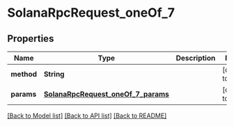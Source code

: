 # SolanaRpcRequest_oneOf_7

## Properties

| Name       | Type                                                                      | Description | Notes             |
| ---------- | ------------------------------------------------------------------------- | ----------- | ----------------- |
| **method** | **String**                                                                |             | [default to null] |
| **params** | [**SolanaRpcRequest_oneOf_7_params**](SolanaRpcRequest_oneOf_7_params.md) |             | [default to null] |

[[Back to Model list]](../README.md#documentation-for-models) [[Back to API list]](../README.md#documentation-for-api-endpoints) [[Back to README]](../README.md)
